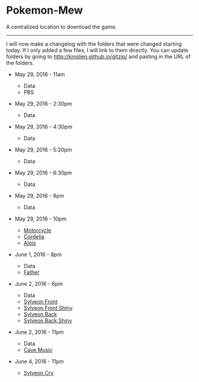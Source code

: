 # Pokemon-Mew
A centralized location to download the game.

* * *

I will now make a changelog with the folders that were changed starting today. If I only added a few files, I will link to them directly. You can update folders by going to http://kinolien.github.io/gitzip/ and pasting in the URL of the folders.

* May 29, 2016 - 11am
  * Data
  * PBS

* May 29, 2016 - 2:30pm
  * Data

* May 29, 2016 - 4:30pm
  * Data

* May 29, 2016 - 5:20pm
  * Data

* May 29, 2016 - 6:30pm
  * Data

* May 29, 2016 - 8pm
  * Data

* May 29, 2016 - 10pm
  * [Motorcycle](https://github.com/Vendily/Pokemon-Mew/blob/master/Graphics/Characters/BW169.png)
  * [Cordelia](https://github.com/Vendily/Pokemon-Mew/blob/master/Graphics/Characters/BW168.png)
  * [Alois](https://github.com/Vendily/Pokemon-Mew/blob/master/Graphics/Characters/BW167.png)
* June 1, 2016 - 8pm
  * Data
  * [Father](https://github.com/Vendily/Pokemon-Mew/blob/master/Graphics/Characters/BW170.png)

* June 2, 2016 - 6pm
  * Data
  * [Sylveon Front](https://github.com/Vendily/Pokemon-Mew/blob/master/Graphics/Battlers/Front/650.png)
  * [Sylveon Front Shiny](https://github.com/Vendily/Pokemon-Mew/blob/master/Graphics/Battlers/FrontShiny/650s.png)
  * [Sylveon Back](https://github.com/Vendily/Pokemon-Mew/blob/master/Graphics/Battlers/Back/650b.png)
  * [Sylveon Back Shiny](https://github.com/Vendily/Pokemon-Mew/blob/master/Graphics/Battlers/BackShiny/650sb.png)

* June 2, 2016 - 11pm
  * Data
  * [Cave Music](https://raw.githubusercontent.com/Vendily/Pokemon-Mew/master/Audio/BGM/cave_1.mp3)

* June 4, 2016 - 11pm
  * [Sylveon Cry](https://raw.githubusercontent.com/Vendily/Pokemon-Mew/master/Audio/SE/Cries/650Cry.wav)
